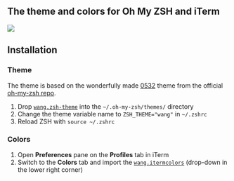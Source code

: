 ## The theme and colors for Oh My ZSH and iTerm

![](https://github.com/0532/wang-iterm-zsh/blob/master/wang.png)


## Installation

### Theme

The theme is based on the wonderfully made [0532](https://github.com/0532/wang-iterm-zsh/wang.zsh-theme) theme from the official [oh-my-zsh repo](https://github.com/robbyrussell/oh-my-zsh).

1. Drop [`wang.zsh-theme`](https://github.com/0532/wang-iterm-zsh/blob/master/wang.zsh-theme) into the `~/.oh-my-zsh/themes/` directory
2. Change the theme variable name to `ZSH_THEME="wang"` in `~/.zshrc`
3. Reload ZSH with `source ~/.zshrc`

### Colors

1. Open **Preferences** pane on the **Profiles** tab in iTerm
2. Switch to the **Colors** tab and import the [`wang.itermcolors`](https://github.com/0532/wang-iterm-zsh/blob/master/wang.itermcolors) (drop-down in the lower right corner)
